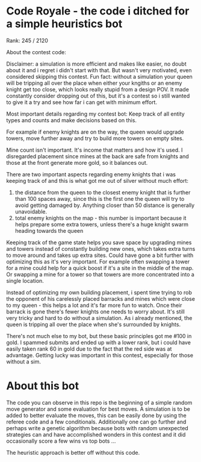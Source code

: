 # Code Royale - the code i ditched for a simple heuristics bot #

Rank: 245 / 2120

About the contest code:

Disclaimer: a simulation is more efficient and makes like easier, no doubt about it and i regret i didn't start with that. But wasn't very motivated, even considered skipping this contest. Fun fact: without a simulation your queen will be tripping all over the place when either your kngiths or an enemy knight get too close, which looks really stupid from a design POV. It made constantly consider dropping out of this, but it's a contest so i still wanted to give it a try and see how far i can get with minimum effort.

Most important details regarding my contest bot:
Keep track of all entity types and counts and make decisions based on this.

For example if enemy knights are on the way, the queen would upgrade towers, move further away and try to build more towers on empty sites.

Mine count isn't important. It's income that matters and how it's used. I disregarded placement since mines at the back are safe from knights and those at the front generate more gold, so it balances out.

There are two important aspects regarding enemy knights that i was keeping track of and this is what got me out of silver without much effort:
1. the distance from the queen to the closest enemy knight that is further than 100 spaces away, since this is the first one the queen will try to avoid getting damaged by. Anything closer than 50 distance is generally unavoidable.
2. total enemy knights on the map - this number is important because it helps prepare some extra towers, unless there's a huge knight swarm heading towards the queen

Keeping track of the game state helps you save space by upgrading mines and towers instead of constantly building new ones, which takes extra turns to move around and takes up extra sites. Could have gone a bit further with optimizing this as it's very important. For example often swapping a tower for a mine could help for a quick boost if it's a site in the middle of the map. Or swapping a mine for a tower so that towers are more concentrated into a single location.

Instead of optimizing my own building placement, i spent time trying to rob the opponent of his carelessly placed barracks and mines which were close to my queen - this helps a lot and it's far more fun to watch. Once their barrack is gone there's fewer knights one needs to worry about. It's still very tricky and hard to do without a simulation. As i already mentioned, the queen is tripping all over the place when she's surrounded by knights.


There's not much else to my bot, but these basic principles got me #100 in gold. I spammed submits and ended up with a lower rank, but i could have easily taken rank 60 in gold due to the fact that the red side was at advantage. Getting lucky was important in this contest, especially for those without a sim.


# About this bot #

The code you can observe in this repo is the beginning of a simple random move generator and some evaluation for best moves. A simulation is to be added to better evaluate the moves, this can be easily done by using the referee code and a few conditionals. Additionally one can go further and perhaps write a genetic algorithm because bots with random unexpected strategies can and have accomplished wonders in this contest and it did occasionally score a few wins vs top bots ...

The heuristic approach is better off without this code.